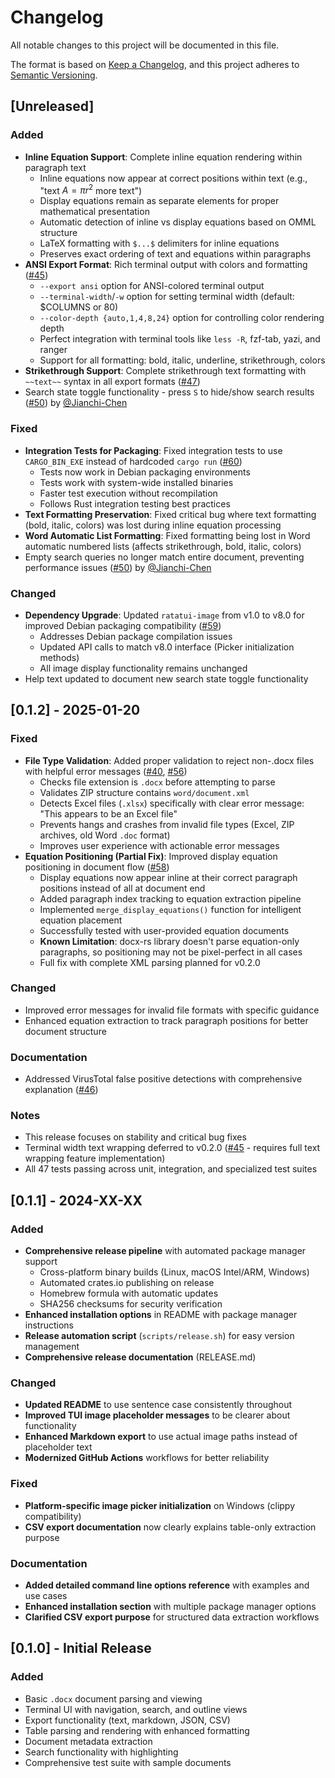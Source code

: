 # Changelog

All notable changes to this project will be documented in this file.

The format is based on [Keep a Changelog](https://keepachangelog.com/en/1.0.0/),
and this project adheres to [Semantic Versioning](https://semver.org/spec/v2.0.0.html).

## [Unreleased]

### Added
- **Inline Equation Support**: Complete inline equation rendering within paragraph text
  - Inline equations now appear at correct positions within text (e.g., "text $A=\pi r^{2}$ more text")
  - Display equations remain as separate elements for proper mathematical presentation
  - Automatic detection of inline vs display equations based on OMML structure
  - LaTeX formatting with `$...$` delimiters for inline equations
  - Preserves exact ordering of text and equations within paragraphs
- **ANSI Export Format**: Rich terminal output with colors and formatting ([#45](https://github.com/bgreenwell/doxx/issues/45))
  - `--export ansi` option for ANSI-colored terminal output
  - `--terminal-width`/`-w` option for setting terminal width (default: $COLUMNS or 80)
  - `--color-depth {auto,1,4,8,24}` option for controlling color rendering depth
  - Perfect integration with terminal tools like `less -R`, fzf-tab, yazi, and ranger
  - Support for all formatting: bold, italic, underline, strikethrough, colors
- **Strikethrough Support**: Complete strikethrough text formatting with `~~text~~` syntax in all export formats ([#47](https://github.com/bgreenwell/doxx/issues/47))
- Search state toggle functionality - press `S` to hide/show search results ([#50](https://github.com/bgreenwell/doxx/pull/50)) by [@Jianchi-Chen](https://github.com/Jianchi-Chen)

### Fixed
- **Integration Tests for Packaging**: Fixed integration tests to use `CARGO_BIN_EXE` instead of hardcoded `cargo run` ([#60](https://github.com/bgreenwell/doxx/issues/60))
  - Tests now work in Debian packaging environments
  - Tests work with system-wide installed binaries
  - Faster test execution without recompilation
  - Follows Rust integration testing best practices
- **Text Formatting Preservation**: Fixed critical bug where text formatting (bold, italic, colors) was lost during inline equation processing
- **Word Automatic List Formatting**: Fixed formatting being lost in Word automatic numbered lists (affects strikethrough, bold, italic, colors)
- Empty search queries no longer match entire document, preventing performance issues ([#50](https://github.com/bgreenwell/doxx/pull/50)) by [@Jianchi-Chen](https://github.com/Jianchi-Chen)

### Changed
- **Dependency Upgrade**: Updated `ratatui-image` from v1.0 to v8.0 for improved Debian packaging compatibility ([#59](https://github.com/bgreenwell/doxx/issues/59))
  - Addresses Debian package compilation issues
  - Updated API calls to match v8.0 interface (Picker initialization methods)
  - All image display functionality remains unchanged
- Help text updated to document new search state toggle functionality

## [0.1.2] - 2025-01-20

### Fixed
- **File Type Validation**: Added proper validation to reject non-.docx files with helpful error messages ([#40](https://github.com/bgreenwell/doxx/issues/40), [#56](https://github.com/bgreenwell/doxx/issues/56))
  - Checks file extension is `.docx` before attempting to parse
  - Validates ZIP structure contains `word/document.xml`
  - Detects Excel files (`.xlsx`) specifically with clear error message: "This appears to be an Excel file"
  - Prevents hangs and crashes from invalid file types (Excel, ZIP archives, old Word `.doc` format)
  - Improves user experience with actionable error messages
- **Equation Positioning (Partial Fix)**: Improved display equation positioning in document flow ([#58](https://github.com/bgreenwell/doxx/issues/58))
  - Display equations now appear inline at their correct paragraph positions instead of all at document end
  - Added paragraph index tracking to equation extraction pipeline
  - Implemented `merge_display_equations()` function for intelligent equation placement
  - Successfully tested with user-provided equation documents
  - **Known Limitation**: docx-rs library doesn't parse equation-only paragraphs, so positioning may not be pixel-perfect in all cases
  - Full fix with complete XML parsing planned for v0.2.0

### Changed
- Improved error messages for invalid file formats with specific guidance
- Enhanced equation extraction to track paragraph positions for better document structure

### Documentation
- Addressed VirusTotal false positive detections with comprehensive explanation ([#46](https://github.com/bgreenwell/doxx/issues/46))

### Notes
- This release focuses on stability and critical bug fixes
- Terminal width text wrapping deferred to v0.2.0 ([#45](https://github.com/bgreenwell/doxx/issues/45) - requires full text wrapping feature implementation)
- All 47 tests passing across unit, integration, and specialized test suites

## [0.1.1] - 2024-XX-XX

### Added
- **Comprehensive release pipeline** with automated package manager support
  - Cross-platform binary builds (Linux, macOS Intel/ARM, Windows)
  - Automated crates.io publishing on release
  - Homebrew formula with automatic updates
  - SHA256 checksums for security verification
- **Enhanced installation options** in README with package manager instructions
- **Release automation script** (`scripts/release.sh`) for easy version management
- **Comprehensive release documentation** (RELEASE.md)

### Changed
- **Updated README** to use sentence case consistently throughout
- **Improved TUI image placeholder messages** to be clearer about functionality
- **Enhanced Markdown export** to use actual image paths instead of placeholder text
- **Modernized GitHub Actions** workflows for better reliability

### Fixed
- **Platform-specific image picker initialization** on Windows (clippy compatibility)
- **CSV export documentation** now clearly explains table-only extraction purpose

### Documentation
- **Added detailed command line options reference** with examples and use cases
- **Enhanced installation section** with multiple package manager options
- **Clarified CSV export purpose** for structured data extraction workflows

## [0.1.0] - Initial Release

### Added
- Basic `.docx` document parsing and viewing
- Terminal UI with navigation, search, and outline views
- Export functionality (text, markdown, JSON, CSV)
- Table parsing and rendering with enhanced formatting
- Document metadata extraction
- Search functionality with highlighting
- Comprehensive test suite with sample documents